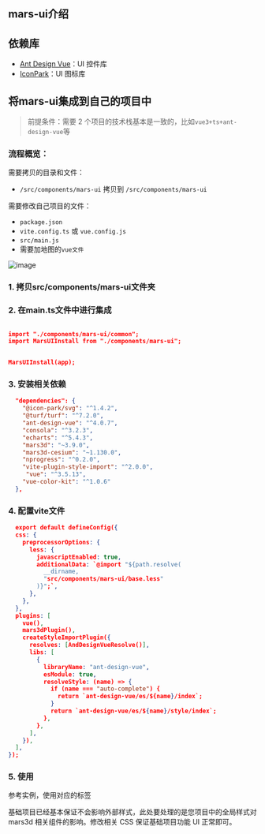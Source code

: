 
## mars-ui介绍

## 依赖库
- [Ant Design Vue](https://next.antdv.com/components/overview-cn/)：UI 控件库
- [IconPark](https://iconpark.oceanengine.com/official)：UI 图标库


## 将mars-ui集成到自己的项目中

> 前提条件：需要 2 个项目的技术栈基本是一致的，比如`vue3+ts+ant-design-vue`等


### 流程概览：

需要拷贝的目录和文件：

- `/src/components/mars-ui` 拷贝到 `/src/components/mars-ui`

需要修改自己项目的文件：

- `package.json`
- `vite.config.ts` 或 `vue.config.js`
- `src/main.js`
- 需要加地图的`vue文件`

![image](http://mars3d.cn/dev/img/guide/project-vue-hebing.jpg)

### 1. 拷贝src/components/mars-ui文件夹
### 2. 在main.ts文件中进行集成
```json

import "./components/mars-ui/common";
import MarsUIInstall from "./components/mars-ui";


MarsUIInstall(app);
```
### 3. 安装相关依赖
```json
  "dependencies": {
    "@icon-park/svg": "^1.4.2",
    "@turf/turf": "^7.2.0",
    "ant-design-vue": "^4.0.7",
    "consola": "^3.2.3",
    "echarts": "^5.4.3",
    "mars3d": "~3.9.0",
    "mars3d-cesium": "~1.130.0",
    "nprogress": "^0.2.0",
    "vite-plugin-style-import": "^2.0.0",
     "vue": "^3.5.13",
    "vue-color-kit": "^1.0.6"
  },
```

### 4. 配置vite文件
```json
  export default defineConfig({
  css: {
    preprocessorOptions: {
      less: {
        javascriptEnabled: true,
        additionalData: `@import "${path.resolve(
          __dirname,
          "src/components/mars-ui/base.less"
        )}";`,
      },
    },
  },
  plugins: [
    vue(),
    mars3dPlugin(),
    createStyleImportPlugin({
      resolves: [AndDesignVueResolve()],
      libs: [
        {
          libraryName: "ant-design-vue",
          esModule: true,
          resolveStyle: (name) => {
            if (name === "auto-complete") {
              return `ant-design-vue/es/${name}/index`;
            }
            return `ant-design-vue/es/${name}/style/index`;
          },
        },
      ],
    }),
  ],
});
```

### 5. 使用
参考实例，使用对应的标签

基础项目已经基本保证不会影响外部样式，此处要处理的是您项目中的全局样式对 mars3d 相关组件的影响。修改相关 CSS 保证基础项目功能 UI 正常即可。

